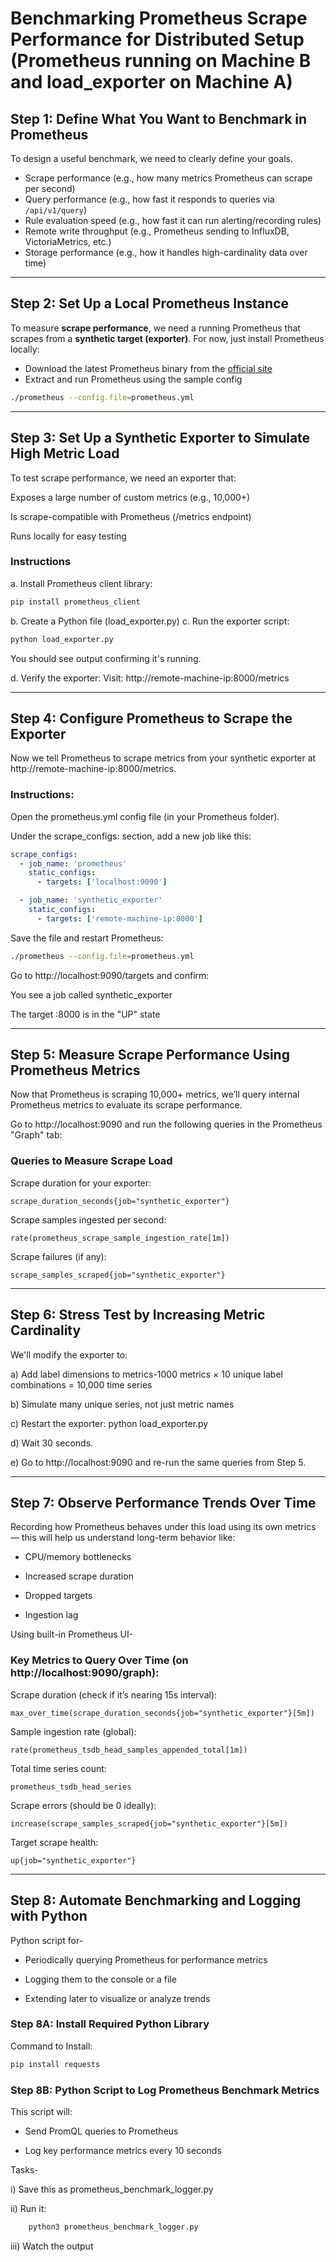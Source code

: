 # Benchmarking Prometheus Scrape Performance for Distributed Setup (Prometheus running on Machine B and load_exporter on Machine A)

## Step 1: Define What You Want to Benchmark in Prometheus

To design a useful benchmark, we need to clearly define your goals.

- Scrape performance (e.g., how many metrics Prometheus can scrape per second)
- Query performance (e.g., how fast it responds to queries via `/api/v1/query`)
- Rule evaluation speed (e.g., how fast it can run alerting/recording rules)
- Remote write throughput (e.g., Prometheus sending to InfluxDB, VictoriaMetrics, etc.)
- Storage performance (e.g., how it handles high-cardinality data over time)

---

## Step 2: Set Up a Local Prometheus Instance

To measure **scrape performance**, we need a running Prometheus that scrapes from a **synthetic target (exporter)**. For now, just install Prometheus locally:

- Download the latest Prometheus binary from the [official site](https://prometheus.io/download/)
- Extract and run Prometheus using the sample config

```bash
./prometheus --config.file=prometheus.yml
```
---

## Step 3: Set Up a Synthetic Exporter to Simulate High Metric Load

To test scrape performance, we need an exporter that:

Exposes a large number of custom metrics (e.g., 10,000+)

Is scrape-compatible with Prometheus (/metrics endpoint)

Runs locally for easy testing
### Instructions
a. Install Prometheus client library:
```bash
pip install prometheus_client
```
b. Create a Python file (load_exporter.py)
c. Run the exporter script:
```bash
python load_exporter.py
```
You should see output confirming it's running.

d. Verify the exporter:
Visit: http://remote-machine-ip:8000/metrics

---

## Step 4: Configure Prometheus to Scrape the Exporter
Now we tell Prometheus to scrape metrics from your synthetic exporter at http://remote-machine-ip:8000/metrics.

### Instructions:
Open the prometheus.yml config file (in your Prometheus folder).

Under the scrape_configs: section, add a new job like this:

```yaml
scrape_configs:
  - job_name: 'prometheus'
    static_configs:
      - targets: ['localhost:9090']

  - job_name: 'synthetic_exporter'
    static_configs:
      - targets: ['remote-machine-ip:8000']
```

Save the file and restart Prometheus:

```bash
./prometheus --config.file=prometheus.yml
```
Go to http://localhost:9090/targets and confirm:

You see a job called synthetic_exporter

The target <remote-machine-ip>:8000 is in the "UP" state

---

## Step 5: Measure Scrape Performance Using Prometheus Metrics
Now that Prometheus is scraping 10,000+ metrics, we’ll query internal Prometheus metrics to evaluate its scrape performance.

Go to http://localhost:9090 and run the following queries in the Prometheus "Graph" tab:

### Queries to Measure Scrape Load
Scrape duration for your exporter:

```promql
scrape_duration_seconds{job="synthetic_exporter"}
```
Scrape samples ingested per second:

```promql
rate(prometheus_scrape_sample_ingestion_rate[1m])
```
Scrape failures (if any):

```promql
scrape_samples_scraped{job="synthetic_exporter"}
```
---

## Step 6: Stress Test by Increasing Metric Cardinality

We'll modify the exporter to:

a) Add label dimensions to metrics-1000 metrics × 10 unique label combinations = 10,000 time series

b) Simulate many unique series, not just metric names

c) Restart the exporter: python load_exporter.py

d) Wait 30 seconds.

e) Go to http://localhost:9090 and re-run the same queries from Step 5.

---

## Step 7: Observe Performance Trends Over Time
Recording how Prometheus behaves under this load using its own metrics — this will help us understand long-term behavior like:

- CPU/memory bottlenecks

- Increased scrape duration

- Dropped targets

- Ingestion lag

Using built-in Prometheus UI-

### Key Metrics to Query Over Time (on http://localhost:9090/graph):
Scrape duration (check if it’s nearing 15s interval):

```promql
max_over_time(scrape_duration_seconds{job="synthetic_exporter"}[5m])
```
Sample ingestion rate (global):

```promql
rate(prometheus_tsdb_head_samples_appended_total[1m])
```
Total time series count:

```promql
prometheus_tsdb_head_series
```
Scrape errors (should be 0 ideally):

```promql
increase(scrape_samples_scraped{job="synthetic_exporter"}[5m])
```
Target scrape health:

```promql
up{job="synthetic_exporter"}
```

---

## Step 8: Automate Benchmarking and Logging with Python
Python script for-
- Periodically querying Prometheus for performance metrics

- Logging them to the console or a file

- Extending later to visualize or analyze trends

### Step 8A: Install Required Python Library

Command to Install:
```bash
pip install requests
```
### Step 8B: Python Script to Log Prometheus Benchmark Metrics
This script will:

- Send PromQL queries to Prometheus

- Log key performance metrics every 10 seconds
  
Tasks-

i) Save this as prometheus_benchmark_logger.py

ii) Run it:
```bash
    python3 prometheus_benchmark_logger.py
```

iii) Watch the output
